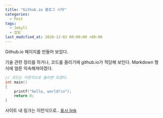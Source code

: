 ```yaml
---
title: "Github.io 블로그 시작"
categories: 
  - Post
tags: 
  - Jekyll
  - 잡담
last_modified_at: 2020-12-03 00:00:00 +09:00
---
```


Github.io 페이지를 만들어 보았다. 

기술 관련 정리를 하거나, 코드를 올리기에 github.io가 적당해 보인다. 
Markdown 형식에 얼른 익숙해져야겠다.

```cpp
// 코드는 이런식으로 올리면 되겠다.
int main()
{
    printf("hello, world!\n");
    return 0;
}
```

사이트 내 링크는 이런식으로.. [표시 link][home-link]

[home-link]: https://zooyouny.github.io
